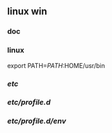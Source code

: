 ## linux win

### doc

### linux
export PATH=$PATH:$HOME/usr/bin

### *etc*
### *etc/profile.d*
### *etc/profile.d/env*

